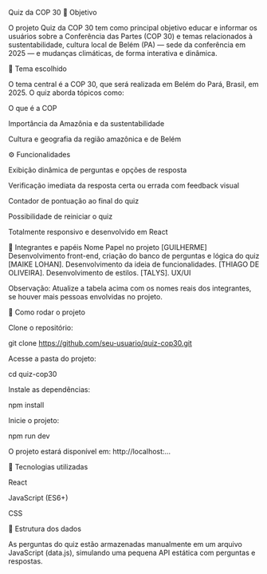 Quiz da COP 30
🎯 Objetivo

O projeto Quiz da COP 30 tem como principal objetivo educar e informar os usuários sobre a Conferência das Partes (COP 30) e temas relacionados à sustentabilidade, cultura local de Belém (PA) — sede da conferência em 2025 — e mudanças climáticas, de forma interativa e dinâmica.

🎨 Tema escolhido

O tema central é a COP 30, que será realizada em Belém do Pará, Brasil, em 2025. O quiz aborda tópicos como:

O que é a COP

Importância da Amazônia e da sustentabilidade

Cultura e geografia da região amazônica e de Belém

⚙️ Funcionalidades

Exibição dinâmica de perguntas e opções de resposta

Verificação imediata da resposta certa ou errada com feedback visual

Contador de pontuação ao final do quiz

Possibilidade de reiniciar o quiz

Totalmente responsivo e desenvolvido em React

👥 Integrantes e papéis
Nome	Papel no projeto
[GUILHERME]	Desenvolvimento front-end, criação do banco de perguntas e lógica do quiz
[MAIKE LOHAN]. Desenvolvimento da ideia de funcionalidades.
[THIAGO DE OLIVEIRA]. Desenvolvimento de estilos.
[TALYS]. UX/UI

Observação: Atualize a tabela acima com os nomes reais dos integrantes, se houver mais pessoas envolvidas no projeto.

🚀 Como rodar o projeto

Clone o repositório:

git clone https://github.com/seu-usuario/quiz-cop30.git


Acesse a pasta do projeto:

cd quiz-cop30


Instale as dependências:

npm install


Inicie o projeto:

npm run dev


O projeto estará disponível em:
http://localhost:...

🧠 Tecnologias utilizadas

React

JavaScript (ES6+)

CSS

📂 Estrutura dos dados

As perguntas do quiz estão armazenadas manualmente em um arquivo JavaScript (data.js), simulando uma pequena API estática com perguntas e respostas.
